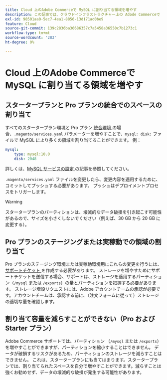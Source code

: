 ```yaml
---
title: Cloud 上のAdobe Commerceで MySQL に割り当てる領域を増やす
description: この記事では、クラウドインフラストラクチャー上の Adode Commerceで MySQL に領域を割り当てる方法について説明します。
exl-id: 98501aa0-5ec7-4ea1-8856-13d171ad0be9
feature: Cloud
source-git-commit: 139c2836ba36686357c7a5458a36550c7b1273c1
workflow-type: tm+mt
source-wordcount: '283'
ht-degree: 0%

---
```


# Cloud 上のAdobe Commerceで MySQL に割り当てる領域を増やす


## スタータープランと Pro プランの統合でのスペースの割り当て

すべてのスタータープラン環境と Pro プラン [ 統合環境 ](https://experienceleague.adobe.com/ja/docs/experience-cloud-kcs/kbarticles/ka-27242) の場合、`.magento/services.yaml` パラメーターを増やすことで、`mysql: disk:` ファイルで MySQL により多くの領域を割り当てることができます。 例：

```yaml
mysql:
    type: mysql:10.0
    disk: 2048
```

詳しくは、[MySQL サービスの設定 ](https://experienceleague.adobe.com/ja/docs/commerce-cloud-service/user-guide/configure/service/mysql) の記事を参照してください。

`.magento/services.yaml` ファイルを変更したら、変更内容を適用するために、コミットしてプッシュする必要があります。 プッシュはデプロイメントプロセスをトリガーします。

>[!WARNING]
>
>スタータープランのパーティションは、壊滅的なデータ破損を引き起こす可能性があるので、サイズを小さくしないでください（例えば、30 GB から 20 GB に変更する）。

## Pro プランのステージングまたは実稼動での領域の割り当て

Pro プランのステージング環境または実稼動環境用にこれらの変更を行うには、[ サポートチケット ](/help/help-center-guide/help-center/magento-help-center-user-guide.md#merchant-not-displayed) を作成する必要があります。 ストレージを増やすためにサポートチケットを送信する場合、サポートは、ストレージを適用するパーティション（`/mysql` または `/exports`）の量とパーティションを把握する必要があります。 ストレージ増設リクエストには、Adobe アカウントチームの承認が必要です。アカウントチームは、承認する前に、（注文フォームに従って）ストレージの適切な量を確認します。

## 割り当て容量を減らすことができない（Pro および Starter プラン）

Adobe Commerce サポートでは、パーティション （`/mysql` または `/exports`）を増やすことができますが、パーティションを縮小することはできません。 データが破損するリスクがあるため、パーティションのストレージを減らすことはできません。
これは、スタータープランにも当てはまります。スタータープランでは、割り当てられたスペースを自分で増やすことができます。減らすことは強くお勧めせず、データの壊滅的な破損が発生する可能性があります。
